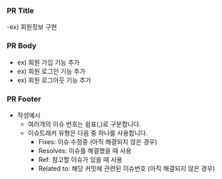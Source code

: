 ### PR Title
<!-- pr 제목을 입력 해주세요. -->
-ex) 회원정보 구현

### PR Body
<!-- 개발한 내용에 대한 설명을 적어주세요. -->
- ex) 회원 가입 기능 추가
- ex) 회원 로그인 기능 추가
- ex) 회원 로그아웃 기능 추가

### PR Footer
<!-- issuetraker ID 명시 또는 기타 추가사항이 있을 경우 작성해주세요 -->
- 작성예시
    - 여러개의 이슈 번호는 쉼표(,)로 구분합니다.
    - 이슈트래커 유형은 다음 중 하나를 사용합니다.
        - Fixes: 이슈 수정중 (아직 해결되지 않은 경우)
        - Resolves: 이슈를 해결했을 때 사용
        - Ref: 참고할 이슈가 있을 때 사용
        - Related to: 해당 커밋에 관련된 이슈번호 (아직 해결되지 않은 경우)
